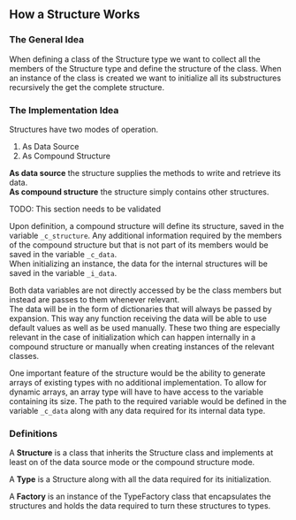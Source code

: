 ## How a Structure Works
### The General Idea
When defining a class of the Structure type we want to collect all the
members of the Structure type and define the structure of the class.
When an instance of the class is created we want to initialize all its
substructures recursively the get the complete structure.

### The Implementation Idea
Structures have two modes of operation.
1. As Data Source
2. As Compound Structure

**As data source** the structure supplies the methods to write and
retrieve its data. \
**As compound structure** the structure simply
contains other structures.

TODO: This section needs to be validated

Upon definition, a compound structure will define its structure, saved
in the variable `_c_structure`. Any additional information required by
the members of the compound structure but that is not part of its
members would be saved in the variable `_c_data`.  
When initializing an instance, the data for the internal structures will
be saved in the variable `_i_data`.

Both data variables are not directly accessed by be the class members
but instead are passes to them whenever relevant.  
The data will be in the form of dictionaries that will always be passed
by expansion. This way any function receiving the data will be able to
use default values as well as be used manually. These two thing are
especially relevant in the case of initialization which can happen
internally in a compound structure or manually when creating instances
of the relevant classes.

One important feature of the structure would be the ability to generate
arrays of existing types with no additional implementation. To allow for
dynamic arrays, an array type will have to have access to the variable
containing its size. The path to the required variable would be defined
in the variable `_c_data` along with any data required for its internal
data type.

### Definitions
A **Structure** is a class that inherits the Structure class and
implements at least on of the data source mode or the compound structure
mode.

A **Type** is a Structure along with all the data required for its
initialization.

A **Factory** is an instance of the TypeFactory class that encapsulates
the structures and holds the data required to turn these structures to
types.
